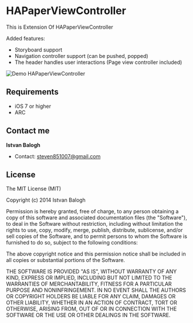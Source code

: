 HAPaperViewController
=====================

This is Extension Of HAPaperViewController

Added features:
 - Storyboard support
 - Navigation controller support (can be pushed, popped)
 - The header handles user interactions (Page view controller included)


![Demo HAPaperViewController](https://raw.github.com/hebertialmeida/HAPaperViewController/master/Paper/Images.xcassets/paper.gif)


## Requirements
* iOS 7 or higher
* ARC

## Contact me

**Istvan Balogh**  


* Contact: [steven851007@gmail.com][1]

  [1]: mailto:steven851007@gmail.com

  


## License

The MIT License (MIT)

Copyright (c) 2014 Istvan Balogh

Permission is hereby granted, free of charge, to any person obtaining a copy of
this software and associated documentation files (the "Software"), to deal in
the Software without restriction, including without limitation the rights to
use, copy, modify, merge, publish, distribute, sublicense, and/or sell copies of
the Software, and to permit persons to whom the Software is furnished to do so,
subject to the following conditions:

The above copyright notice and this permission notice shall be included in all
copies or substantial portions of the Software.

THE SOFTWARE IS PROVIDED "AS IS", WITHOUT WARRANTY OF ANY KIND, EXPRESS OR
IMPLIED, INCLUDING BUT NOT LIMITED TO THE WARRANTIES OF MERCHANTABILITY, FITNESS
FOR A PARTICULAR PURPOSE AND NONINFRINGEMENT. IN NO EVENT SHALL THE AUTHORS OR
COPYRIGHT HOLDERS BE LIABLE FOR ANY CLAIM, DAMAGES OR OTHER LIABILITY, WHETHER
IN AN ACTION OF CONTRACT, TORT OR OTHERWISE, ARISING FROM, OUT OF OR IN
CONNECTION WITH THE SOFTWARE OR THE USE OR OTHER DEALINGS IN THE SOFTWARE.

